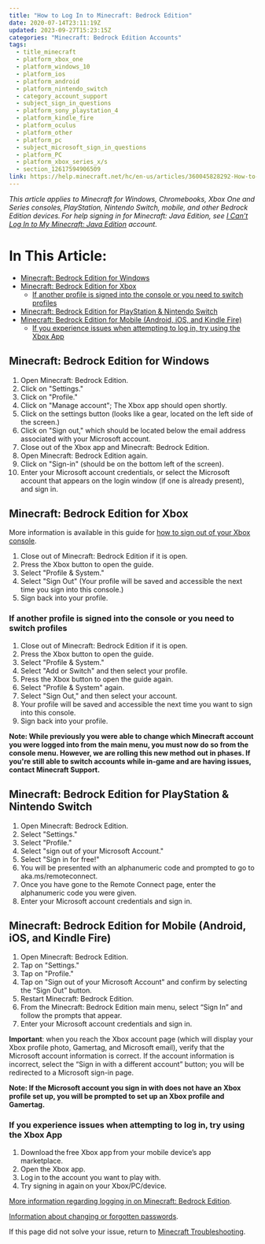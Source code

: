 ```yaml
---
title: "How to Log In to Minecraft: Bedrock Edition"
date: 2020-07-14T23:11:19Z
updated: 2023-09-27T15:23:15Z
categories: "Minecraft: Bedrock Edition Accounts"
tags:
  - title_minecraft
  - platform_xbox_one
  - platform_windows_10
  - platform_ios
  - platform_android
  - platform_nintendo_switch
  - category_account_support
  - subject_sign_in_questions
  - platform_sony_playstation_4
  - platform_kindle_fire
  - platform_oculus
  - platform_other
  - platform_pc
  - subject_microsoft_sign_in_questions
  - platform_PC
  - platform_xbox_series_x/s
  - section_12617594906509
link: https://help.minecraft.net/hc/en-us/articles/360045828292-How-to-Log-In-to-Minecraft-Bedrock-Edition
---
```


*This article applies to Minecraft for Windows, Chromebooks, Xbox One and Series consoles, PlayStation, Nintendo Switch, mobile, and other Bedrock Edition devices. For help signing in for Minecraft: Java Edition, see *[I Can’t Log In to My Minecraft: Java Edition](../Minecraft-Java-Edition-Accounts/Minecraft-Java-Edition-Login-Issues-FAQ.md)* account.* 

# In This Article:

- [Minecraft: Bedrock Edition for Windows](#minecraft-bedrock-edition-for-windows)
- [Minecraft: Bedrock Edition for Xbox](#minecraft-bedrock-edition-for-xbox)
  - [If another profile is signed into the console or you need to switch profiles](#if-another-profile-is-signed-into-the-console-or-you-need-to-switch-profiles)
- [Minecraft: Bedrock Edition for PlayStation & Nintendo Switch](#minecraft-bedrock-edition-for-playstation--nintendo-switch)
- [Minecraft: Bedrock Edition for Mobile (Android, iOS, and Kindle Fire)](#minecraft-bedrock-edition-for-mobile-android-ios-and-kindle-fire)
  - [If you experience issues when attempting to log in, try using the Xbox App](#if-you-experience-issues-when-attempting-to-log-in-try-using-the-xbox-app)

## Minecraft: Bedrock Edition for Windows

1.  Open Minecraft: Bedrock Edition.
2.  Click on "Settings."
3.  Click on "Profile."
4.  Click on "Manage account"; The Xbox app should open shortly.
5.  Click on the settings button (looks like a gear, located on the left side of the screen.)
6.  Click on "Sign out," which should be located below the email address associated with your Microsoft account.
7.  Close out of the Xbox app and Minecraft: Bedrock Edition.
8.  Open Minecraft: Bedrock Edition again.
9.  Click on "Sign-in" (should be on the bottom left of the screen).
10. Enter your Microsoft account credentials, or select the Microsoft account that appears on the login window (if one is already present), and sign in.

## Minecraft: Bedrock Edition for Xbox

More information is available in this guide for [how to sign out of your Xbox console](https://support.xbox.com/en-US/help/account-profile/signin-security/how-to-sign-out "Original URL: https://support.xbox.com/en-US/help/account-profile/signin-security/how-to-sign-out. Click or tap if you trust this link.").

1.  Close out of Minecraft: Bedrock Edition if it is open.
2.  Press the Xbox button to open the guide.
3.  Select "Profile & System."
4.  Select "Sign Out" (Your profile will be saved and accessible the next time you sign into this console.)
5.  Sign back into your profile.

### If another profile is signed into the console or you need to switch profiles

1.  Close out of Minecraft: Bedrock Edition if it is open.
2.  Press the Xbox button to open the guide.
3.  Select "Profile & System."
4.  Select "Add or Switch" and then select your profile.
5.  Press the Xbox button to open the guide again.
6.  Select "Profile & System" again.
7.  Select "Sign Out," and then select your account.
8.  Your profile will be saved and accessible the next time you want to sign into this console.
9.  Sign back into your profile.

**Note: While previously you were able to change which Minecraft account you were logged into from the main menu, you must now do so from the console menu. However, we are rolling this new method out in phases. If you're still able to switch accounts while in-game and are having issues, contact Minecraft Support.**

## Minecraft: Bedrock Edition for PlayStation & Nintendo Switch

1.  Open Minecraft: Bedrock Edition.
2.  Select "Settings."
3.  Select "Profile."
4.  Select "sign out of your Microsoft Account."
5.  Select "Sign in for free!"
6.  You will be presented with an alphanumeric code and prompted to go to aka.ms/remoteconnect.
7.  Once you have gone to the Remote Connect page, enter the alphanumeric code you were given.
8.  Enter your Microsoft account credentials and sign in.

## Minecraft: Bedrock Edition for Mobile (Android, iOS, and Kindle Fire)

1.  Open Minecraft: Bedrock Edition.
2.  Tap on "Settings."
3.  Tap on "Profile."
4.  Tap on "Sign out of your Microsoft Account" and confirm by selecting the “Sign Out” button.
5.  Restart Minecraft: Bedrock Edition.
6.  From the Minecraft: Bedrock Edition main menu, select “Sign In” and follow the prompts that appear.
7.  Enter your Microsoft account credentials and sign in.

**Important**: when you reach the Xbox account page (which will display your Xbox profile photo, Gamertag, and Microsoft email), verify that the Microsoft account information is correct. If the account information is incorrect, select the “Sign in with a different account” button; you will be redirected to a Microsoft sign-in page.

**Note: If the Microsoft account you sign in with does not have an Xbox profile set up, you will be prompted to set up an Xbox profile and Gamertag.**

### If you experience issues when attempting to log in, try using the Xbox App

1.  Download the free Xbox app from your mobile device’s app marketplace.  
2.  Open the Xbox app.  
3.  Log in to the account you want to play with.  
4.  Try signing in again on your Xbox/PC/device.  

[More information regarding logging in on Minecraft: Bedrock Edition](https://help.minecraft.net/hc/en-us/articles/360034635232-Minecraft-Log-In).  

[Information about changing or forgotten passwords](https://support.microsoft.com/en-us/account-billing/reset-a-forgotten-microsoft-account-password-eff4f067-5042-c1a3-fe72-b04d60556c37). 

If this page did not solve your issue, return to [Minecraft Troubleshooting](https://help.minecraft.net/hc/en-us/articles/360034754072-Minecraft-support-resources).
